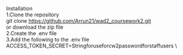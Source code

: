Installation\
1.Clone the repository\
git clone https://github.com/Arrun21/wad2_coursework2.git    \
or download the zip file\
2.Create the .env file \
3.Add the following to the .env file\
ACCESS_TOKEN_SECRET=Stringforuseforcw2passwordforstaffusers    \
